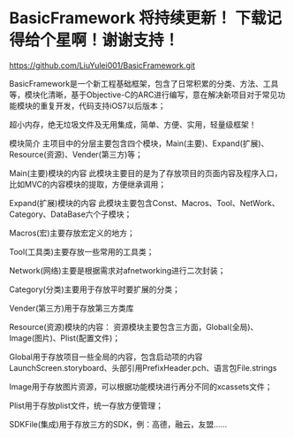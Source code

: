 # BasicFramework 将持续更新！ 下载记得给个星啊！谢谢支持！

https://github.com/LiuYulei001/BasicFramework.git

BasicFramework是一个新工程基础框架，包含了日常积累的分类、方法、工具等，模块化清晰，基于Objective-C的ARC进行编写，意在解决新项目对于常见功能模块的重复开发，代码支持iOS7以后版本；

超小内存，绝无垃圾文件及无用集成，简单、方便、实用，轻量级框架！

模块简介
主项目中的分层主要包含四个模块，Main(主要)、Expand(扩展)、Resource(资源)、Vender(第三方)等；

Main(主要)模块的内容
此模块主要目的是为了存放项目的页面内容及程序入口，比如MVC的内容模块的提取，方便继承调用；

Expand(扩展)模块的内容
此模块主要包含Const、Macros、Tool、NetWork、Category、DataBase六个子模块；

Macros(宏)主要存放宏定义的地方；

Tool(工具类)主要存放一些常用的工具类；

Network(网络)主要是根据需求对afnetworking进行二次封装；

Category(分类)主要用于存放平时要扩展的分类；

Vender(第三方)用于存放第三方类库

Resource(资源)模块的内容：
资源模块主要包含三方面，Global(全局)、Image(图片)、Plist(配置文件)；

Global用于存放项目一些全局的内容，包含启动项的内容LaunchScreen.storyboard、头部引用PrefixHeader.pch、语言包File.strings

Image用于存放图片资源，可以根据功能模块进行再分不同的xcassets文件；

Plist用于存放plist文件，统一存放方便管理；

SDKFile(集成)用于存放三方的SDK，例：高德，融云，友盟......
